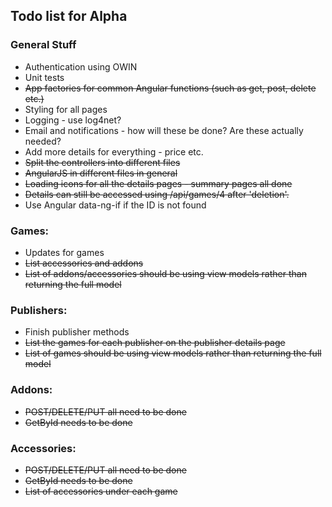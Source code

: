 ﻿<html lang="en" xmlns="http://www.w3.org/1999/xhtml">
<head>
    <meta charset="utf-8" />
    <title>Todo</title>
</head>
<body>
    <h2>Todo list for Alpha</h2>
    <h3>
        General Stuff
    </h3>
    <ul>
        <li>
            Authentication using OWIN
        </li>
        <li>
            Unit tests
        </li>
        <li>
            <s>App factories for common Angular functions (such as get, post, delete etc.)</s>
        </li>
        <li>
            Styling for all pages
        </li>
        <li>
            Logging - use log4net?
        </li>
        <li>
            Email and notifications - how will these be done? Are these actually needed?
        </li>
        <li>
            Add more details for everything - price etc.
        </li>
        <li>
            <s>Split the controllers into different files</s>
        </li>
        <li>
            <s>AngularJS in different files in general </s>
        </li>
        <li>
            <s>Loading icons for all the details pages -  summary pages all done</s>
        </li>
        <li>
            <s>Details can still be accessed using /api/games/4 after 'deletion'.</s>
        </li>
        <li>
            Use Angular data-ng-if if the ID is not found
        </li>
    </ul>
    <h3>
        Games:
    </h3>
    <ul>
        <li>
            Updates for games
        </li>
        <li>
            <s>List accessories and addons</s>
        </li>
        <li>
            <s>List of addons/accessories should be using view models rather than returning the full model</s>
        </li>
    </ul>
        <h3>
        Publishers:
    </h3>
    <ul>
        <li>
            Finish publisher methods
        </li>
        <li>
           <s>List the games for each publisher on the publisher details page</s>
        </li>
        <li>
            <s>List of games should be using view models rather than returning the full model</s>
        </li>
    </ul>
        <h3>
        Addons:
    </h3>
    <ul>
        <li>
            <s>POST/DELETE/PUT all need to be done</s>
        </li>
        <li>
            <s>GetById needs to be done</s>
        </li>
    </ul>
        <h3>
        Accessories:
    </h3>
    <ul>
        <li>
            <s>POST/DELETE/PUT all need to be done</s>
        </li>
        <li>
            <s>GetById needs to be done</s>
        </li>
        <li>
            <s>List of accessories under each game</s>
        </li>
    </ul>
</body>
</html>